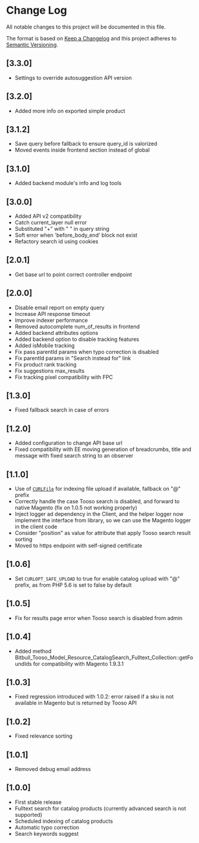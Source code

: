 # Change Log
All notable changes to this project will be documented in this file.

The format is based on [Keep a Changelog](http://keepachangelog.com/)
and this project adheres to [Semantic Versioning](http://semver.org/).

## [3.3.0]
- Settings to override autosuggestion API version

## [3.2.0]
- Added more info on exported simple product 

## [3.1.2]
- Save query before fallback to ensure query_id is valorized
- Moved events inside frontend section instead of global

## [3.1.0]
- Added backend module's info and log tools

## [3.0.0]
- Added API v2 compatibility
- Catch current_layer null error
- Substituted "+" with " " in query string
- Soft error when 'before_body_end' block not exist
- Refactory search id using cookies

## [2.0.1]
- Get base url to point correct controller endpoint

## [2.0.0]
- Disable email report on empty query
- Increase API response timeout
- Improve indexer performance
- Removed autocomplete num_of_results in frontend
- Added backend attributes options
- Added backend option to disable tracking features
- Added isMobile tracking
- Fix pass parentId params when typo correction is disabled
- Fix parentId params in "Search instead for" link
- Fix product rank tracking
- Fix suggestions max_results
- Fix tracking pixel compatibility with FPC

## [1.3.0]

- Fixed fallback search in case of errors

## [1.2.0]

- Added configuration to change API base url
- Fixed compatibility with EE moving generation of breadcrumbs, title and message with fixed search string to an observer

## [1.1.0]

- Use of [`CURLFile`](http://php.net/manual/en/class.curlfile.php) for indexing file upload if available, fallback on "@" prefix
- Correctly handle the case Tooso search is disabled, and forward to native Magento (fix on 1.0.5 not working properly)
- Inject logger ad dependency in the Client, and the helper logger now implement the interface from library, so we can use the Magento logger in the client code
- Consider "position" as value for attribute that apply Tooso search result sorting
- Moved to https endpoint with self-signed certificate

## [1.0.6]

- Set `CURLOPT_SAFE_UPLOAD` to true for enable catalog upload with "@" prefix, as from PHP 5.6 is set to false by default

## [1.0.5]

- Fix for results page error when Tooso search is disabled from admin

## [1.0.4]

- Added method Bitbull_Tooso_Model_Resource_CatalogSearch_Fulltext_Collection::getFoundIds for compatibility with Magento 1.9.3.1

## [1.0.3]

- Fixed regression introduced with 1.0.2: error raised if a sku is not available in Magento but is returned by Tooso API

## [1.0.2]

- Fixed relevance sorting

## [1.0.1]

- Removed debug email address

## [1.0.0]

- First stable release
- Fulltext search for catalog products (currently advanced search is not supported)
- Scheduled indexing of catalog products
- Automatic typo correction
- Search keywords suggest

